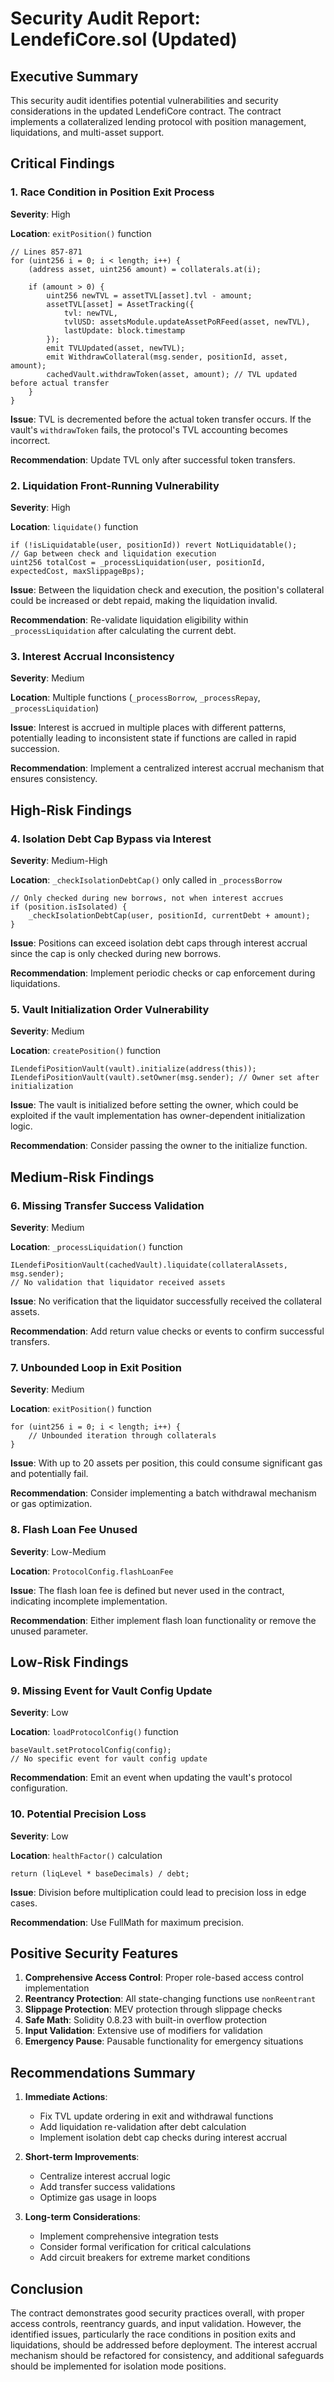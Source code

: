 # Security Audit Report: LendefiCore.sol (Updated)

## Executive Summary

This security audit identifies potential vulnerabilities and security considerations in the updated LendefiCore contract. The contract implements a collateralized lending protocol with position management, liquidations, and multi-asset support.

## Critical Findings

### 1. **Race Condition in Position Exit Process**

**Severity**: High

**Location**: `exitPosition()` function

```solidity
// Lines 857-871
for (uint256 i = 0; i < length; i++) {
    (address asset, uint256 amount) = collaterals.at(i);

    if (amount > 0) {
        uint256 newTVL = assetTVL[asset].tvl - amount;
        assetTVL[asset] = AssetTracking({
            tvl: newTVL,
            tvlUSD: assetsModule.updateAssetPoRFeed(asset, newTVL),
            lastUpdate: block.timestamp
        });
        emit TVLUpdated(asset, newTVL);
        emit WithdrawCollateral(msg.sender, positionId, asset, amount);
        cachedVault.withdrawToken(asset, amount); // TVL updated before actual transfer
    }
}
```

**Issue**: TVL is decremented before the actual token transfer occurs. If the vault's `withdrawToken` fails, the protocol's TVL accounting becomes incorrect.

**Recommendation**: Update TVL only after successful token transfers.

### 2. **Liquidation Front-Running Vulnerability**

**Severity**: High

**Location**: `liquidate()` function

```solidity
if (!isLiquidatable(user, positionId)) revert NotLiquidatable();
// Gap between check and liquidation execution
uint256 totalCost = _processLiquidation(user, positionId, expectedCost, maxSlippageBps);
```

**Issue**: Between the liquidation check and execution, the position's collateral could be increased or debt repaid, making the liquidation invalid.

**Recommendation**: Re-validate liquidation eligibility within `_processLiquidation` after calculating the current debt.

### 3. **Interest Accrual Inconsistency**

**Severity**: Medium

**Location**: Multiple functions (`_processBorrow`, `_processRepay`, `_processLiquidation`)

**Issue**: Interest is accrued in multiple places with different patterns, potentially leading to inconsistent state if functions are called in rapid succession.

**Recommendation**: Implement a centralized interest accrual mechanism that ensures consistency.

## High-Risk Findings

### 4. **Isolation Debt Cap Bypass via Interest**

**Severity**: Medium-High

**Location**: `_checkIsolationDebtCap()` only called in `_processBorrow`

```solidity
// Only checked during new borrows, not when interest accrues
if (position.isIsolated) {
    _checkIsolationDebtCap(user, positionId, currentDebt + amount);
}
```

**Issue**: Positions can exceed isolation debt caps through interest accrual since the cap is only checked during new borrows.

**Recommendation**: Implement periodic checks or cap enforcement during liquidations.

### 5. **Vault Initialization Order Vulnerability**

**Severity**: Medium

**Location**: `createPosition()` function

```solidity
ILendefiPositionVault(vault).initialize(address(this));
ILendefiPositionVault(vault).setOwner(msg.sender); // Owner set after initialization
```

**Issue**: The vault is initialized before setting the owner, which could be exploited if the vault implementation has owner-dependent initialization logic.

**Recommendation**: Consider passing the owner to the initialize function.

## Medium-Risk Findings

### 6. **Missing Transfer Success Validation**

**Severity**: Medium

**Location**: `_processLiquidation()` function

```solidity
ILendefiPositionVault(cachedVault).liquidate(collateralAssets, msg.sender);
// No validation that liquidator received assets
```

**Issue**: No verification that the liquidator successfully received the collateral assets.

**Recommendation**: Add return value checks or events to confirm successful transfers.

### 7. **Unbounded Loop in Exit Position**

**Severity**: Medium

**Location**: `exitPosition()` function

```solidity
for (uint256 i = 0; i < length; i++) {
    // Unbounded iteration through collaterals
}
```

**Issue**: With up to 20 assets per position, this could consume significant gas and potentially fail.

**Recommendation**: Consider implementing a batch withdrawal mechanism or gas optimization.

### 8. **Flash Loan Fee Unused**

**Severity**: Low-Medium

**Location**: `ProtocolConfig.flashLoanFee`

**Issue**: The flash loan fee is defined but never used in the contract, indicating incomplete implementation.

**Recommendation**: Either implement flash loan functionality or remove the unused parameter.

## Low-Risk Findings

### 9. **Missing Event for Vault Config Update**

**Severity**: Low

**Location**: `loadProtocolConfig()` function

```solidity
baseVault.setProtocolConfig(config);
// No specific event for vault config update
```

**Recommendation**: Emit an event when updating the vault's protocol configuration.

### 10. **Potential Precision Loss**

**Severity**: Low

**Location**: `healthFactor()` calculation

```solidity
return (liqLevel * baseDecimals) / debt;
```

**Issue**: Division before multiplication could lead to precision loss in edge cases.

**Recommendation**: Use FullMath for maximum precision.

## Positive Security Features

1. **Comprehensive Access Control**: Proper role-based access control implementation
2. **Reentrancy Protection**: All state-changing functions use `nonReentrant`
3. **Slippage Protection**: MEV protection through slippage checks
4. **Safe Math**: Solidity 0.8.23 with built-in overflow protection
5. **Input Validation**: Extensive use of modifiers for validation
6. **Emergency Pause**: Pausable functionality for emergency situations

## Recommendations Summary

1. **Immediate Actions**:

   - Fix TVL update ordering in exit and withdrawal functions
   - Add liquidation re-validation after debt calculation
   - Implement isolation debt cap checks during interest accrual

2. **Short-term Improvements**:

   - Centralize interest accrual logic
   - Add transfer success validations
   - Optimize gas usage in loops

3. **Long-term Considerations**:
   - Implement comprehensive integration tests
   - Consider formal verification for critical calculations
   - Add circuit breakers for extreme market conditions

## Conclusion

The contract demonstrates good security practices overall, with proper access controls, reentrancy guards, and input validation. However, the identified issues, particularly the race conditions in position exits and liquidations, should be addressed before deployment. The interest accrual mechanism should be refactored for consistency, and additional safeguards should be implemented for isolation mode positions.
